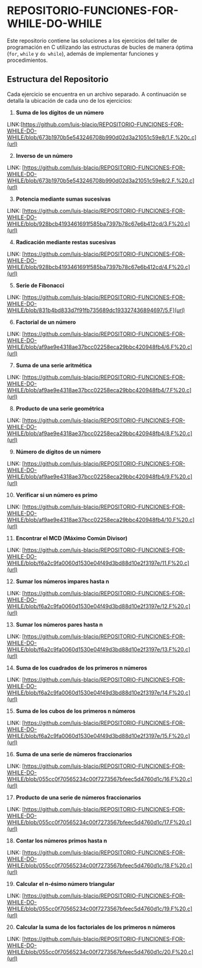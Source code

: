 # REPOSITORIO-FUNCIONES-FOR-WHILE-DO-WHILE
Este repositorio contiene las soluciones a los ejercicios del taller de programación en C utilizando las estructuras de bucles de manera óptima (`for`, `while` y `do while`), además de implementar funciones y procedimientos.

## Estructura del Repositorio

Cada ejercicio se encuentra en un archivo separado. A continuación se detalla la ubicación de cada uno de los ejercicios:

1. **Suma de los dígitos de un número**

LINK:[https://github.com/luis-blacio/REPOSITORIO-FUNCIONES-FOR-WHILE-DO-WHILE/blob/673b1970b5e543246708b990d02d3a21051c59e8/1.F.%20c.c](url)


   
2. **Inverso de un número**

LINK: [https://github.com/luis-blacio/REPOSITORIO-FUNCIONES-FOR-WHILE-DO-WHILE/blob/673b1970b5e543246708b990d02d3a21051c59e8/2.F.%20.c](url)



3. **Potencia mediante sumas sucesivas**

LINK: [https://github.com/luis-blacio/REPOSITORIO-FUNCIONES-FOR-WHILE-DO-WHILE/blob/928bcb4193461691f585ba7397b78c67e6b412cd/3.F%20.c](url)


   
4. **Radicación mediante restas sucesivas**


LINK: [https://github.com/luis-blacio/REPOSITORIO-FUNCIONES-FOR-WHILE-DO-WHILE/blob/928bcb4193461691f585ba7397b78c67e6b412cd/4.F%20.c](url)




5. **Serie de Fibonacci**

LINK: [https://github.com/luis-blacio/REPOSITORIO-FUNCIONES-FOR-WHILE-DO-WHILE/blob/831b4bd833d7f91fb735689dc193327436894697/5.F](url)


  
6. **Factorial de un número**

LINK: [https://github.com/luis-blacio/REPOSITORIO-FUNCIONES-FOR-WHILE-DO-WHILE/blob/af9ae9e4318ae37bcc02258eca29bbc420948fb4/6.F%20.c](url)



7. **Suma de una serie aritmética**

LINK: [https://github.com/luis-blacio/REPOSITORIO-FUNCIONES-FOR-WHILE-DO-WHILE/blob/af9ae9e4318ae37bcc02258eca29bbc420948fb4/7.F%20.c](url)



8. **Producto de una serie geométrica**

LINK: [https://github.com/luis-blacio/REPOSITORIO-FUNCIONES-FOR-WHILE-DO-WHILE/blob/af9ae9e4318ae37bcc02258eca29bbc420948fb4/8.F%20.c](url)


 
9. **Número de dígitos de un número**

LINK: [https://github.com/luis-blacio/REPOSITORIO-FUNCIONES-FOR-WHILE-DO-WHILE/blob/af9ae9e4318ae37bcc02258eca29bbc420948fb4/9.F%20.c](url)



10. **Verificar si un número es primo**

LINK: [https://github.com/luis-blacio/REPOSITORIO-FUNCIONES-FOR-WHILE-DO-WHILE/blob/af9ae9e4318ae37bcc02258eca29bbc420948fb4/10.F%20.c](url)




11. **Encontrar el MCD (Máximo Común Divisor)**

LINK: [https://github.com/luis-blacio/REPOSITORIO-FUNCIONES-FOR-WHILE-DO-WHILE/blob/f6a2c9fa0060d1530e04f49d3bd88d10e2f3197e/11.F%20.c](url)

12. **Sumar los números impares hasta n**

LINK: [https://github.com/luis-blacio/REPOSITORIO-FUNCIONES-FOR-WHILE-DO-WHILE/blob/f6a2c9fa0060d1530e04f49d3bd88d10e2f3197e/12.F%20.c](url)

13. **Sumar los números pares hasta n**


LINK: [https://github.com/luis-blacio/REPOSITORIO-FUNCIONES-FOR-WHILE-DO-WHILE/blob/f6a2c9fa0060d1530e04f49d3bd88d10e2f3197e/13.F%20.c](url)


14. **Suma de los cuadrados de los primeros n números**


LINK: [https://github.com/luis-blacio/REPOSITORIO-FUNCIONES-FOR-WHILE-DO-WHILE/blob/f6a2c9fa0060d1530e04f49d3bd88d10e2f3197e/14.F%20.c](url)



15. **Suma de los cubos de los primeros n números**


LINK: [https://github.com/luis-blacio/REPOSITORIO-FUNCIONES-FOR-WHILE-DO-WHILE/blob/f6a2c9fa0060d1530e04f49d3bd88d10e2f3197e/15.F%20.c](url)


16. **Suma de una serie de números fraccionarios**

LINK: [https://github.com/luis-blacio/REPOSITORIO-FUNCIONES-FOR-WHILE-DO-WHILE/blob/055cc0f70565234c00f7273567bfeec5d4760d1c/16.F%20.c](url)



17. **Producto de una serie de números fraccionarios**

LINK: [https://github.com/luis-blacio/REPOSITORIO-FUNCIONES-FOR-WHILE-DO-WHILE/blob/055cc0f70565234c00f7273567bfeec5d4760d1c/17.F%20.c](url)



18. **Contar los números primos hasta n**

LINK: [https://github.com/luis-blacio/REPOSITORIO-FUNCIONES-FOR-WHILE-DO-WHILE/blob/055cc0f70565234c00f7273567bfeec5d4760d1c/18.F%20.c](url)



19. **Calcular el n-ésimo número triangular**

LINK: [https://github.com/luis-blacio/REPOSITORIO-FUNCIONES-FOR-WHILE-DO-WHILE/blob/055cc0f70565234c00f7273567bfeec5d4760d1c/19.F%20.c](url)



20. **Calcular la suma de los factoriales de los primeros n números**

LINK: [https://github.com/luis-blacio/REPOSITORIO-FUNCIONES-FOR-WHILE-DO-WHILE/blob/055cc0f70565234c00f7273567bfeec5d4760d1c/20.F%20.c](url)


